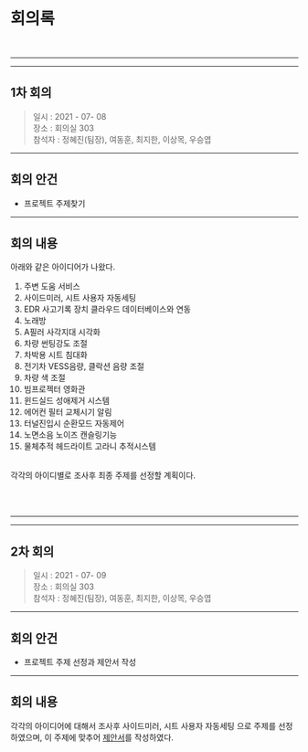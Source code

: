 # 회의록
<br>

-------------------------------------------------
-------------------------------------------------
## 1차 회의


>일시 : 2021 - 07- 08 <br>
>장소 : 회의실 303<br>
>참석자 : 정혜진(팀장), 여동훈, 최지한, 이상목, 우승엽<br>

-----------------------------------------------------

## 회의 안건

- 프로젝트 주제찾기

------------------------------------------------------

## 회의 내용

아래와 같은 아이디어가 나왔다.

1. 주변 도움 서비스
2. 사이드미러, 시트 사용자 자동세팅
3. EDR 사고기록 장치 클라우드 데이터베이스와 연동
4. 노래방
5. A필러 사각지대 시각화
6. 차량 썬팅강도 조절
7. 차박용 시트 침대화
8. 전기차 VESS음량, 클락션 음량 조절
9. 차량 색 조절
10. 빔프로젝터 영화관
11. 윈드실드 성애제거 시스템
12. 에어컨 필터 교체시기 알림
13. 터널진입시  순환모드 자동제어
14. 노면소음 노이즈 캔슬링기능
15. 물체추적 헤드라이트 고라니 추적시스템

<br>
각각의 아이디별로 조사후 최종 주제를 선정할 계획이다.




<br><br>

--------------------------------------------------
--------------------------------------------------

## 2차 회의

>일시 : 2021 - 07- 09 <br>
>장소 : 회의실 303<br>
>참석자 : 정혜진(팀장), 여동훈, 최지한, 이상목, 우승엽<br>

-----------------------------------------------------

## 회의 안건

- 프로젝트 주제 선정과 제안서 작성

------------------------------------------------------

## 회의 내용


각각의 아이디어에 대해서 조사후 사이드미러, 시트 사용자 자동세팅 으로 주제를 선정하였으며, 이 주제에 맞추어 [제안서](https://github.com/hyedinion/DrivePosition/blob/master/%EB%93%9C%EB%9D%BC%EC%9D%B4%EB%B8%8C%ED%8F%AC%EC%A7%80%EC%85%98%20%EC%84%A4%EC%A0%95%20%EC%95%A0%ED%94%8C%EB%A6%AC%EC%BC%80%EC%9D%B4%EC%85%98%20%EC%A0%9C%EC%95%88%EC%84%9C.pdf)를 작성하였다.
